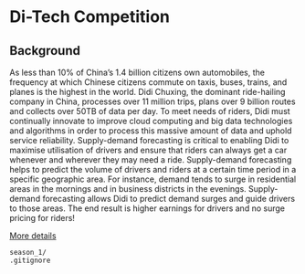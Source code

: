 # Di-Tech Competition

## Background
As less than 10% of China’s 1.4 billion citizens own automobiles, the frequency at which Chinese citizens commute on taxis, buses, trains, and planes is the highest in the world. Didi Chuxing, the dominant ride-hailing company in China, processes over 11 million trips, plans over 9 billion routes and collects over 50TB of data per day. To meet needs of riders, Didi must continually innovate to improve cloud computing and big data technologies and algorithms in order to process this massive amount of data and uphold service reliability.
Supply-demand forecasting is critical to enabling Didi to maximise utilisation of drivers and ensure that riders can always get a car whenever and wherever they may need a ride. Supply-demand forecasting helps to predict the volume of drivers and riders at a certain time period in a specific geographic area. For instance, demand tends to surge in residential areas in the mornings and in business districts in the evenings. Supply-demand forecasting allows Didi to predict demand surges and guide drivers to those areas. The end result is higher earnings for drivers and no surge pricing for riders!

[More details](http://research.xiaojukeji.com/competition/detail.action?competitionId=DiTech2016)

```
season_1/
.gitignore
```
